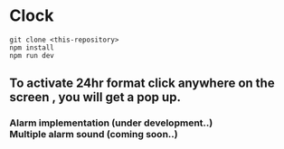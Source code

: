 # Clock
```
git clone <this-repository>
npm install
npm run dev
```

## To activate 24hr format click anywhere on the screen , you will get a pop up.

### Alarm implementation (under development..) <br> Multiple alarm sound (coming soon..)
